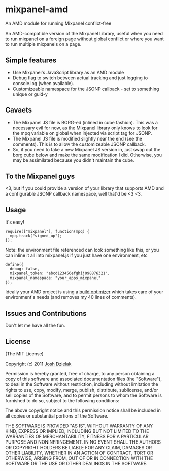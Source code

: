 mixpanel-amd
============

An AMD module for running Mixpanel conflict-free

An AMD-compatible version of the Mixpanel Library, useful when you need to run mixpanel
on a foreign page without global conflict or where you want to run multiple mixpanels on a page.

Simple features
-------------
*   Use Mixpanel's JavaScript library as an AMD module
*   Debug flag to switch between actual tracking and just logging to console.log (when available).
*   Customizeable namespace for the JSONP callback - set to something unique or guid-y

Cavaets
----------
*   The Mixpanel JS file is BORG-ed (inlined in cube fashion). This was a necessary evil for now, as the Mixpanel library only knows to look for the mpq variable on global when injected via script tag for JSONP.
*   The Mixpanel JS file is modified slightly near the end (see the comments). This is to allow the customizeable JSONP callback.
*   So, if you need to take a new Mixpanel JS version in, just swap out the borg cube below and make the same modification I did. Otherwise, you may be assimilated because you didn't maintain the cube.

To the Mixpanel guys
-------------
<3, but if you could provide a version of your library that supports AMD and a
configurable JSONP callback namespace, well that'd be <3 <3.

Usage
-------------

It's easy!

    require(["mixpanel"], function(mpq) {
      mpq.track("signed_up");
    });

Note: the environment file referenced can look something like this, or you
can inline it all into mixpanel.js if you just have one environment, etc

    define({
      debug: false,
      mixpanel_token: "abcd123456efghij098876321",
      mixpanel_namespace: "your_apps_mixpanel"
    });

Ideally your AMD project is using a [build optimizer](http://requirejs.org/docs/optimization.html)
which takes care of your environment's needs (and removes my 40 lines of comments).

Issues and Contributions
------------------------
Don't let me have all the fun.

License
-------
(The MIT License)

Copyright (c) 2011 [Josh Dzielak](http://joshdzielak.com)

Permission is hereby granted, free of charge, to any person obtaining a copy
of this software and associated documentation files (the "Software"), to deal
in the Software without restriction, including without limitation the rights
to use, copy, modify, merge, publish, distribute, sublicense, and/or sell
copies of the Software, and to permit persons to whom the Software is
furnished to do so, subject to the following conditions:

The above copyright notice and this permission notice shall be included in
all copies or substantial portions of the Software.

THE SOFTWARE IS PROVIDED "AS IS", WITHOUT WARRANTY OF ANY KIND, EXPRESS OR
IMPLIED, INCLUDING BUT NOT LIMITED TO THE WARRANTIES OF MERCHANTABILITY,
FITNESS FOR A PARTICULAR PURPOSE AND NONINFRINGEMENT. IN NO EVENT SHALL THE
AUTHORS OR COPYRIGHT HOLDERS BE LIABLE FOR ANY CLAIM, DAMAGES OR OTHER
LIABILITY, WHETHER IN AN ACTION OF CONTRACT, TORT OR OTHERWISE, ARISING
FROM, OUT OF OR IN CONNECTION WITH THE SOFTWARE OR THE USE OR OTHER DEALINGS
IN THE SOFTWARE.